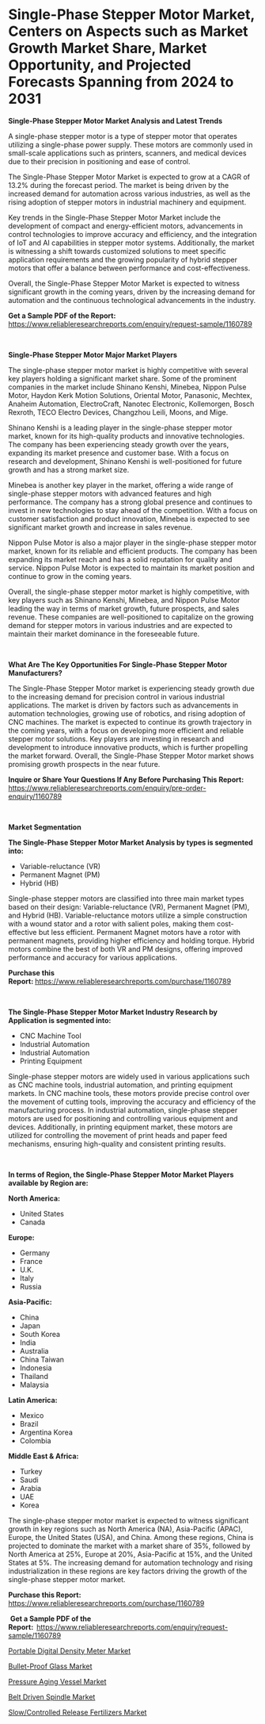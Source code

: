 <p><h1>Single-Phase Stepper Motor Market, Centers on Aspects such as Market Growth Market Share, Market Opportunity, and Projected Forecasts Spanning from 2024 to 2031</h1></p><p><strong>Single-Phase Stepper Motor Market Analysis and Latest Trends</strong></p>
<p><p>A single-phase stepper motor is a type of stepper motor that operates utilizing a single-phase power supply. These motors are commonly used in small-scale applications such as printers, scanners, and medical devices due to their precision in positioning and ease of control.</p><p>The Single-Phase Stepper Motor Market is expected to grow at a CAGR of 13.2% during the forecast period. The market is being driven by the increased demand for automation across various industries, as well as the rising adoption of stepper motors in industrial machinery and equipment.</p><p>Key trends in the Single-Phase Stepper Motor Market include the development of compact and energy-efficient motors, advancements in control technologies to improve accuracy and efficiency, and the integration of IoT and AI capabilities in stepper motor systems. Additionally, the market is witnessing a shift towards customized solutions to meet specific application requirements and the growing popularity of hybrid stepper motors that offer a balance between performance and cost-effectiveness.</p><p>Overall, the Single-Phase Stepper Motor Market is expected to witness significant growth in the coming years, driven by the increasing demand for automation and the continuous technological advancements in the industry.</p></p>
<p><strong>Get a Sample PDF of the Report:&nbsp;</strong> <a href="https://www.reliableresearchreports.com/enquiry/request-sample/1160789">https://www.reliableresearchreports.com/enquiry/request-sample/1160789</a></p>
<p>&nbsp;</p>
<p><strong>Single-Phase Stepper Motor Major Market Players</strong></p>
<p><p>The single-phase stepper motor market is highly competitive with several key players holding a significant market share. Some of the prominent companies in the market include Shinano Kenshi, Minebea, Nippon Pulse Motor, Haydon Kerk Motion Solutions, Oriental Motor, Panasonic, Mechtex, Anaheim Automation, ElectroCraft, Nanotec Electronic, Kollemorgen, Bosch Rexroth, TECO Electro Devices, Changzhou Leili, Moons, and Mige.</p><p>Shinano Kenshi is a leading player in the single-phase stepper motor market, known for its high-quality products and innovative technologies. The company has been experiencing steady growth over the years, expanding its market presence and customer base. With a focus on research and development, Shinano Kenshi is well-positioned for future growth and has a strong market size.</p><p>Minebea is another key player in the market, offering a wide range of single-phase stepper motors with advanced features and high performance. The company has a strong global presence and continues to invest in new technologies to stay ahead of the competition. With a focus on customer satisfaction and product innovation, Minebea is expected to see significant market growth and increase in sales revenue.</p><p>Nippon Pulse Motor is also a major player in the single-phase stepper motor market, known for its reliable and efficient products. The company has been expanding its market reach and has a solid reputation for quality and service. Nippon Pulse Motor is expected to maintain its market position and continue to grow in the coming years.</p><p>Overall, the single-phase stepper motor market is highly competitive, with key players such as Shinano Kenshi, Minebea, and Nippon Pulse Motor leading the way in terms of market growth, future prospects, and sales revenue. These companies are well-positioned to capitalize on the growing demand for stepper motors in various industries and are expected to maintain their market dominance in the foreseeable future.</p></p>
<p>&nbsp;</p>
<p><strong>What Are The Key Opportunities For Single-Phase Stepper Motor Manufacturers?</strong></p>
<p><p>The Single-Phase Stepper Motor market is experiencing steady growth due to the increasing demand for precision control in various industrial applications. The market is driven by factors such as advancements in automation technologies, growing use of robotics, and rising adoption of CNC machines. The market is expected to continue its growth trajectory in the coming years, with a focus on developing more efficient and reliable stepper motor solutions. Key players are investing in research and development to introduce innovative products, which is further propelling the market forward. Overall, the Single-Phase Stepper Motor market shows promising growth prospects in the near future.</p></p>
<p><strong>Inquire or Share Your Questions If Any Before Purchasing This Report:</strong> <a href="https://www.reliableresearchreports.com/enquiry/pre-order-enquiry/1160789">https://www.reliableresearchreports.com/enquiry/pre-order-enquiry/1160789</a></p>
<p>&nbsp;</p>
<p><strong>Market Segmentation</strong></p>
<p><strong>The Single-Phase Stepper Motor Market Analysis by types is segmented into:</strong></p>
<p><ul><li>Variable-reluctance (VR)</li><li>Permanent Magnet (PM)</li><li>Hybrid (HB)</li></ul></p>
<p><p>Single-phase stepper motors are classified into three main market types based on their design: Variable-reluctance (VR), Permanent Magnet (PM), and Hybrid (HB). Variable-reluctance motors utilize a simple construction with a wound stator and a rotor with salient poles, making them cost-effective but less efficient. Permanent Magnet motors have a rotor with permanent magnets, providing higher efficiency and holding torque. Hybrid motors combine the best of both VR and PM designs, offering improved performance and accuracy for various applications.</p></p>
<p><strong>Purchase this Report:&nbsp;</strong><a href="https://www.reliableresearchreports.com/purchase/1160789">https://www.reliableresearchreports.com/purchase/1160789</a></p>
<p>&nbsp;</p>
<p><strong>The Single-Phase Stepper Motor Market Industry Research by Application is segmented into:</strong></p>
<p><ul><li>CNC Machine Tool</li><li>Industrial Automation</li><li>Industrial Automation</li><li>Printing Equipment</li></ul></p>
<p><p>Single-phase stepper motors are widely used in various applications such as CNC machine tools, industrial automation, and printing equipment markets. In CNC machine tools, these motors provide precise control over the movement of cutting tools, improving the accuracy and efficiency of the manufacturing process. In industrial automation, single-phase stepper motors are used for positioning and controlling various equipment and devices. Additionally, in printing equipment market, these motors are utilized for controlling the movement of print heads and paper feed mechanisms, ensuring high-quality and consistent printing results.</p></p>
<p>&nbsp;</p>
<p><strong>In terms of Region, the Single-Phase Stepper Motor Market Players available by Region are:</strong></p>
<p>
    <p> <strong> North America: </strong>
        <ul>
            <li>United States</li>
            <li>Canada</li>
        </ul>
        </p> 
    <p> <strong> Europe: </strong>
        <ul>
            <li>Germany</li>
            <li>France</li>
            <li>U.K.</li>
            <li>Italy</li>
            <li>Russia</li>
        </ul>
        </p> 
    <p> <strong> Asia-Pacific: </strong>
        <ul>
            <li>China</li>
            <li>Japan</li>
            <li>South Korea</li>
            <li>India</li>
            <li>Australia</li>
            <li>China Taiwan</li>
            <li>Indonesia</li>
            <li>Thailand</li>
            <li>Malaysia</li>
        </ul>
        </p> 
    <p> <strong> Latin America: </strong>
        <ul>
            <li>Mexico</li>
            <li>Brazil</li>
            <li>Argentina Korea</li>
            <li>Colombia</li>
        </ul>
        </p> 
    <p> <strong> Middle East & Africa: </strong>
        <ul>
            <li>Turkey</li>
            <li>Saudi</li>
            <li>Arabia</li>
            <li>UAE</li>
            <li>Korea</li>
        </ul>
    </p>
    </p>
<p><p>The single-phase stepper motor market is expected to witness significant growth in key regions such as North America (NA), Asia-Pacific (APAC), Europe, the United States (USA), and China. Among these regions, China is projected to dominate the market with a market share of 35%, followed by North America at 25%, Europe at 20%, Asia-Pacific at 15%, and the United States at 5%. The increasing demand for automation technology and rising industrialization in these regions are key factors driving the growth of the single-phase stepper motor market.</p></p>
<p><strong>Purchase this Report: </strong><a href="https://www.reliableresearchreports.com/purchase/1160789">https://www.reliableresearchreports.com/purchase/1160789</a></p>
<p>&nbsp;<strong>Get a Sample PDF of the Report:&nbsp;&nbsp;</strong><a href="https://www.reliableresearchreports.com/enquiry/request-sample/1160789">https://www.reliableresearchreports.com/enquiry/request-sample/1160789</a></p>
<p><strong></strong></p>
<p><p><a href="https://medium.com/@josepayne1985/portable-digital-density-meter-market-competitive-analysis-market-trends-and-forecast-to-2031-3af7d1691153">Portable Digital Density Meter Market</a></p><p><a href="https://github.com/santosh758595/Market-Research-Report-List-3/blob/main/bullet-proof-glass-market.md">Bullet-Proof Glass Market</a></p><p><a href="https://medium.com/@ginawindler1/pressure-aging-vessel-market-analysis-its-cagr-market-segmentation-and-global-industry-overview-01c653296d04">Pressure Aging Vessel Market</a></p><p><a href="https://medium.com/@ginawindler1/belt-driven-spindle-market-exploring-market-share-market-trends-and-future-growth-d65552f773ba">Belt Driven Spindle Market</a></p><p><a href="https://github.com/rahu1502/Market-Research-Report-List-2/blob/main/slowcontrolled-release-fertilizers-market.md">Slow/Controlled Release Fertilizers Market</a></p></p>
